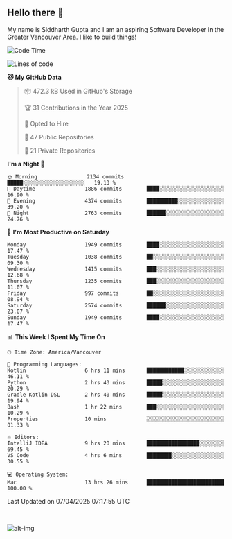 ## Hello there :wave:

My name is Siddharth Gupta and I am an aspiring Software Developer in the Greater Vancouver Area. I like to build things!

<!-- ![gif](https://github.com/siddg97/siddg97/blob/master/dino.gif) -->

<!--START_SECTION:waka-->
![Code Time](http://img.shields.io/badge/Code%20Time-2%2C065%20hrs%2015%20mins-blue)

![Lines of code](https://img.shields.io/badge/From%20Hello%20World%20I%27ve%20Written-15.7%20million%20lines%20of%20code-blue)

**🐱 My GitHub Data** 

> 📦 472.3 kB Used in GitHub's Storage 
 > 
> 🏆 31 Contributions in the Year 2025
 > 
> 💼 Opted to Hire
 > 
> 📜 47 Public Repositories 
 > 
> 🔑 21 Private Repositories 
 > 
**I'm a Night 🦉** 

```text
🌞 Morning                2134 commits        █████░░░░░░░░░░░░░░░░░░░░   19.13 % 
🌆 Daytime                1886 commits        ████░░░░░░░░░░░░░░░░░░░░░   16.90 % 
🌃 Evening                4374 commits        ██████████░░░░░░░░░░░░░░░   39.20 % 
🌙 Night                  2763 commits        ██████░░░░░░░░░░░░░░░░░░░   24.76 % 
```
📅 **I'm Most Productive on Saturday** 

```text
Monday                   1949 commits        ████░░░░░░░░░░░░░░░░░░░░░   17.47 % 
Tuesday                  1038 commits        ██░░░░░░░░░░░░░░░░░░░░░░░   09.30 % 
Wednesday                1415 commits        ███░░░░░░░░░░░░░░░░░░░░░░   12.68 % 
Thursday                 1235 commits        ███░░░░░░░░░░░░░░░░░░░░░░   11.07 % 
Friday                   997 commits         ██░░░░░░░░░░░░░░░░░░░░░░░   08.94 % 
Saturday                 2574 commits        ██████░░░░░░░░░░░░░░░░░░░   23.07 % 
Sunday                   1949 commits        ████░░░░░░░░░░░░░░░░░░░░░   17.47 % 
```


📊 **This Week I Spent My Time On** 

```text
🕑︎ Time Zone: America/Vancouver

💬 Programming Languages: 
Kotlin                   6 hrs 11 mins       ████████████░░░░░░░░░░░░░   46.11 % 
Python                   2 hrs 43 mins       █████░░░░░░░░░░░░░░░░░░░░   20.29 % 
Gradle Kotlin DSL        2 hrs 40 mins       █████░░░░░░░░░░░░░░░░░░░░   19.94 % 
Bash                     1 hr 22 mins        ███░░░░░░░░░░░░░░░░░░░░░░   10.29 % 
Properties               10 mins             ░░░░░░░░░░░░░░░░░░░░░░░░░   01.33 % 

🔥 Editors: 
IntelliJ IDEA            9 hrs 20 mins       █████████████████░░░░░░░░   69.45 % 
VS Code                  4 hrs 6 mins        ████████░░░░░░░░░░░░░░░░░   30.55 % 

💻 Operating System: 
Mac                      13 hrs 26 mins      █████████████████████████   100.00 % 
```


 Last Updated on 07/04/2025 07:17:55 UTC
<!--END_SECTION:waka-->

<br>

![alt-img](https://github-readme-stats.vercel.app/api?username=siddg97&count_private=true&theme=nightowl&show_icons=true)

